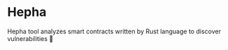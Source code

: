 # Hepha

Hepha tool analyzes smart contracts written by Rust language to discover vulnerabilities 🦔

